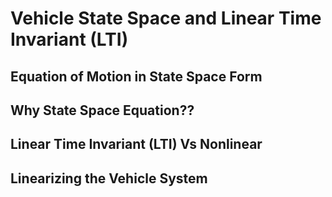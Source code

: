 # Vehicle State Space and Linear Time Invariant (LTI)

## Equation of Motion in State Space Form

## Why State Space Equation??

## Linear Time Invariant (LTI) Vs Nonlinear

## Linearizing the Vehicle System
